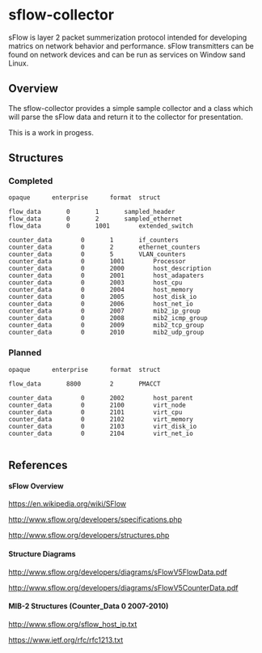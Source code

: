 # sflow-collector

sFlow is layer 2 packet summerization protocol intended for developing matrics on network behavior and performance. sFlow transmitters can be found on network devices and can be run as services on Window sand Linux. 

## Overview

The sflow-collector provides a simple sample collector and a class which will parse the sFlow data and return it to the collector for presentation. 

This is a work in progess.

## Structures

### Completed

```
opaque		enterprise		format	struct

flow_data		0		1		sampled_header
flow_data		0		2		sampled_ethernet
flow_data		0		1001		extended_switch	

counter_data		0		1		if_counters
counter_data		0		2		ethernet_counters
counter_data		0		5		VLAN_counters
counter_data		0		1001		Processor
counter_data		0		2000		host_description
counter_data		0		2001		host_adapaters
counter_data		0		2003		host_cpu
counter_data		0		2004		host_memory
counter_data		0		2005		host_disk_io
counter_data		0		2006		host_net_io
counter_data		0		2007		mib2_ip_group
counter_data		0		2008		mib2_icmp_group
counter_data		0		2009		mib2_tcp_group
counter_data		0		2010		mib2_udp_group

```

### Planned

```
opaque		enterprise		format	struct

flow_data		8800		2		PMACCT

counter_data		0		2002		host_parent
counter_data		0		2100		virt_node
counter_data		0		2101		virt_cpu
counter_data		0		2102		virt_memory
counter_data		0		2103		virt_disk_io
counter_data		0		2104		virt_net_io
	
```

## References

#### sFlow Overview

https://en.wikipedia.org/wiki/SFlow

http://www.sflow.org/developers/specifications.php

http://www.sflow.org/developers/structures.php

#### Structure Diagrams

http://www.sflow.org/developers/diagrams/sFlowV5FlowData.pdf

http://www.sflow.org/developers/diagrams/sFlowV5CounterData.pdf

#### MIB-2 Structures (Counter_Data 0 2007-2010)

http://www.sflow.org/sflow_host_ip.txt

https://www.ietf.org/rfc/rfc1213.txt


